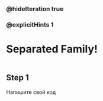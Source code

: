 ### @hideIteration true 
### @explicitHints 1

# Separated Family!

```python
```


## Step 1
Напишите свой код

```ghost
```